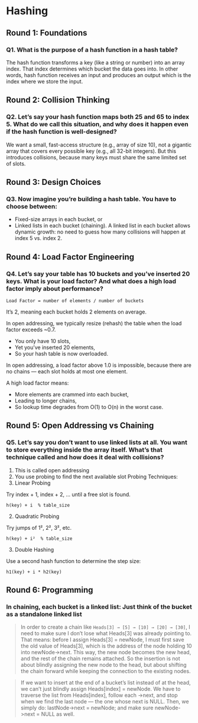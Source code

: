 # Hashing

## Round 1: Foundations

### Q1. What is the purpose of a hash function in a hash table?

The hash function transforms a key (like a string or number) into an array index. That index determines which bucket the data goes into.
In other words, hash function receives an input and produces an output which is the index where we store the input.

## Round 2: Collision Thinking

### Q2. Let’s say your hash function maps both 25 and 65 to index 5. What do we call this situation, and why does it happen even if the hash function is well-designed?

We want a small, fast-access structure (e.g., array of size 10), not a gigantic array that covers every possible key (e.g., all 32-bit integers).
But this introduces collisions, because many keys must share the same limited set of slots.

## Round 3: Design Choices

### Q3. Now imagine you’re building a hash table. You have to choose between:
- Fixed-size arrays in each bucket, or
- Linked lists in each bucket (chaining).
A linked list in each bucket allows dynamic growth: no need to guess how many collisions will happen at index 5 vs. index 2.

## Round 4: Load Factor Engineering

### Q4. Let’s say your table has 10 buckets and you’ve inserted 20 keys. What is your load factor? And what does a high load factor imply about performance?

`Load Factor = number of elements / number of buckets`

It’s 2, meaning each bucket holds 2 elements on average.

In open addressing, we typically resize (rehash) the table when the load factor exceeds ~0.7.
- You only have 10 slots,
- Yet you’ve inserted 20 elements,
- So your hash table is now overloaded.

In open addressing, a load factor above 1.0 is impossible, because there are no chains — each slot holds at most one element.

A high load factor means:

- More elements are crammed into each bucket,
- Leading to longer chains,
- So lookup time degrades from O(1) to O(n) in the worst case.

## Round 5: Open Addressing vs Chaining

### Q5. Let’s say you don’t want to use linked lists at all. You want to store everything inside the array itself. What’s that technique called and how does it deal with collisions?

1. This is called open addressing
2. You use probing to find the next available slot
Probing Techniques:
1.	Linear Probing

Try index + 1, index + 2, … until a free slot is found.

`h(key) + i  % table_size`

2.	Quadratic Probing

Try jumps of 1², 2², 3², etc.

`h(key) + i²  % table_size`

3.	Double Hashing

Use a second hash function to determine the step size:

`h1(key) + i * h2(key)`

## Round 6: Programming
### In chaining, each bucket is a linked list: Just think of the bucket as a standalone linked list

> In order to create a chain like `Heads[3] → [5] → [10] → [20] → [30]`, I need to make sure I don’t lose what Heads[3] was already pointing to. That means: before I assign Heads[3] = newNode, I must first save the old value of Heads[3], which is the address of the node holding 10 into newNode->next.
>This way, the new node becomes the new head, and the rest of the chain remains attached. So the insertion is not about blindly assigning the new node to the head, but about shifting the chain forward while keeping the connection to the existing nodes.

>If we want to insert at the end of a bucket’s list instead of at the head, we can’t just blindly assign Heads[index] = newNode.
>We have to traverse the list from Heads[index], follow each ->next, and stop when we find the last node — the one whose next is NULL.
>Then, we simply do:
>lastNode->next = newNode;
>and make sure newNode->next = NULL as well.
